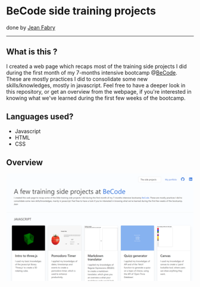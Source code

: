 # BeCode side training projects
done by [Jean Fabry](https://github.com/JeanFabry)
<hr>

## What is this ?
I created a web page which recaps most of the training side projects I did during the first month of my 7-months intensive bootcamp @[BeCode](https://becode.org/). 
These are mostly practices I did to consolidate some new skills/knowledges, mostly in javascript. Feel free to have a deeper look in this repository, or get an overview from the webpage, if you're interested in knowing what we've learned during the first few weeks of the bootcamp.


## Languages used?
* Javascript
* HTML
* CSS
    
## Overview 
[![preview](./assets/previews/previewTrainingProjects.png)](http://mybecodesidetrainingprojects.rf.gd/)
